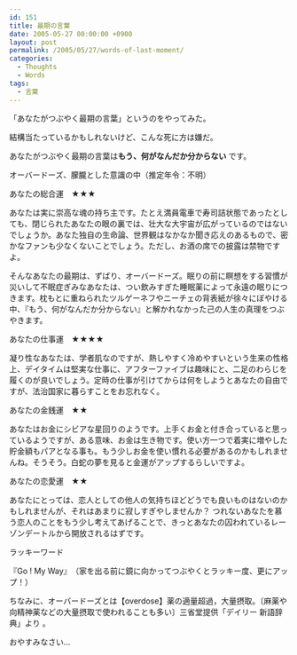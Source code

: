 ```yaml
---
id: 151
title: 最期の言葉
date: 2005-05-27 00:00:00 +0900
layout: post
permalink: /2005/05/27/words-of-last-moment/
categories:
  - Thoughts
  - Words
tags:
  - 言葉
---
```

「あなたがつぶやく最期の言葉」というのをやってみた。

結構当たっているかもしれないけど、こんな死に方は嫌だ。

あなたがつぶやく最期の言葉は**もう、何がなんだか分からない** です。
  
オーバードーズ、朦朧とした意識の中（推定年令：不明）

<!--more-->

あなたの総合運　★★★
    
あなたは実に崇高な魂の持ち主です。たとえ満員電車で寿司詰状態であったとしても、閉じられたあなたの眼の裏では、壮大な大宇宙が広がっているのではないでしょうか。あなた独自の生命論、世界観はなかなか聞き応えのあるもので、密かなファンも少なくないことでしょう。ただし、お酒の席での披露は禁物ですよ。
  
そんなあなたの最期は、ずばり、オーバードーズ。眠りの前に瞑想をする習慣が災いして不眠症ぎみなあなたは、つい飲みすぎた睡眠薬によって永遠の眠りにつきます。枕もとに重ねられたツルゲーネフやニーチェの背表紙が徐々にぼやける中、『もう、何がなんだか分からない』と解かれなかった己の人生の真理をつぶやきます。

あなたの仕事運　★★★★
    
凝り性なあなたは、学者肌なのですが、熱しやすく冷めやすいという生来の性格上、デイタイムは堅実な仕事に、アフターファイブは趣味にと、二足のわらじを履くのが良いでしょう。定時の仕事が引けてからは何をしようとあなたの自由ですが、法治国家に暮らすことをお忘れなく。

あなたの金銭運　★★
    
あなたはお金にシビアな星回りのようです。上手くお金と付き合っていると思っているようですが、ある意味、お金は生き物です。使い方一つで着実に増やした貯金額もパアとなる事も。もう少しお金を使い慣れる必要があるのかもしれませんね。そうそう。白蛇の夢を見ると金運がアップするらしいですよ。

あなたの恋愛運　★★
    
あなたにとっては、恋人としての他人の気持ちほどどうでも良いものはないのかもしれませんが、それはあまりに寂しすぎやしませんか？ つれないあなたを慕う恋人のことをもう少し考えてあげることで、きっとあなたの囚われているレーゾンデートルから開放されるはずです。

ラッキーワード
     
『Go ! My Way』　（家を出る前に鏡に向かってつぶやくとラッキー度、更にアップ！）

ちなみに、オーバードーズとは【overdose】薬の適量超過，大量摂取。〔麻薬や向精神薬などの大量摂取で使われることも多い〕三省堂提供「デイリー 新語辞典」より 。

おやすみなさい…
